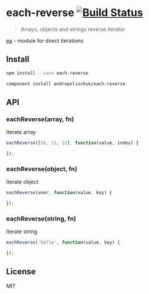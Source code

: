 # each-reverse [![Build Status][travis-image]][travis-url]

  > Arrays, objects and strings reverse iterator

  [ea][ea] - module for direct iterations

## Install

```sh
npm install --save each-reverse
```

```sh
component install andrepolischuk/each-reverse
```

## API

### eachReverse(array, fn)

  Iterate array

```js
eachReverse([10, 11, 12], function(value, index) {

});
```

### eachReverse(object, fn)

  Iterate object

```js
eachReverse(user, function(value, key) {

});
```

### eachReverse(string, fn)

  Iterate string

```js
eachReverse('hello', function(value, key) {

});
```

## License

  MIT

[travis-url]: https://travis-ci.org/andrepolischuk/each-reverse
[travis-image]: https://travis-ci.org/andrepolischuk/each-reverse.svg?branch=master

[ea]: https://github.com/andrepolischuk/ea

